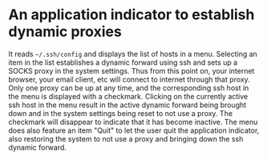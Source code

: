 # An application indicator to establish dynamic proxies

It reads `~/.ssh/config` and displays the list of hosts in a menu. Selecting an item in the list establishes a dynamic forward using ssh and sets up a SOCKS proxy in the system settings. Thus from this point on, your internet browser, your email client, etc will connect to internet through that proxy. Only one proxy can be up at any time, and the corresponding ssh host in the menu is displayed with a checkmark. Clicking on the currently active ssh host in the menu result in the active dynamic forward being brought down and in the system settings being reset to not use a proxy. The checkmark will disappear to indicate that it has become inactive. The menu does also feature an item "Quit" to let the user quit the application indicator, also restoring the system to not use a proxy and bringing down the ssh dynamic forward.
